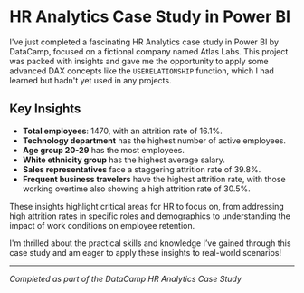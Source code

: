 # HR Analytics Case Study in Power BI

I've just completed a fascinating HR Analytics case study in Power BI by DataCamp, focused on a fictional company named Atlas Labs. This project was packed with insights and gave me the opportunity to apply some advanced DAX concepts like the `USERELATIONSHIP` function, which I had learned but hadn't yet used in any projects.

## Key Insights

- **Total employees**: 1470, with an attrition rate of 16.1%.
- **Technology department** has the highest number of active employees.
- **Age group 20-29** has the most employees.
- **White ethnicity group** has the highest average salary.
- **Sales representatives** face a staggering attrition rate of 39.8%.
- **Frequent business travelers** have the highest attrition rate, with those working overtime also showing a high attrition rate of 30.5%.

These insights highlight critical areas for HR to focus on, from addressing high attrition rates in specific roles and demographics to understanding the impact of work conditions on employee retention.

I'm thrilled about the practical skills and knowledge I’ve gained through this case study and am eager to apply these insights to real-world scenarios!

---

*Completed as part of the DataCamp HR Analytics Case Study*
